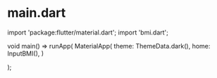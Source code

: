 # main.dart
import 'package:flutter/material.dart';
import 'bmi.dart';

void main() => runApp(
  MaterialApp(
    theme: ThemeData.dark(),
    home:  InputBMI(),
  )

);
